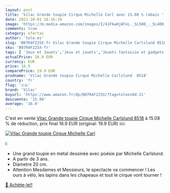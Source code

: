 ```yaml
---
layout: post
title: 'Vilac Grande toupie Cirque Michelle Carl avec 15.08 % rabais '
date: 2021-10-01 16:16:24
image: 'https://m.media-amazon.com/images/I/41FkwHjW7xL._SL500_._SL400_.jpg'
comments: true
category: ofertas
author: 'tole.es'
slug: 'B07R4F225X-fr Vilac Grande toupie Cirque Michelle Carlslund 8518'
sku: 'B07R4F225X-fr'
tags: [ 'Jeux et Jouets','Jeux et jouets','Jouets fantaisie et gadgets','Toupies fantaisies','vilac', ]
actualPrice: 16.9 EUR
currency: EUR
price: 16.9
comparePrice: 19.9 EUR
prodname: 'Vilac Grande toupie Cirque Michelle Carlslund  8518'
country: 'fr'
flag: '🇫🇷'
brand: 'Vilac'
buyurl: 'https://www.amazon.fr/dp/B07R4F225X/?tag=tolees0d-21'
descuento: '15.08'
average: '16.9'
---
```


C'est en vente [Vilac Grande toupie Cirque Michelle Carlslund  8518](https://www.amazon.fr/dp/B07R4F225X/?tag=tolees0d-21)  à  15.08 % de réduction, prix final  16.9 EUR (original: 19.9 EUR) ici:

[![Vilac Grande toupie Cirque Michelle Carl](https://m.media-amazon.com/images/I/41FkwHjW7xL._SL500_._SL400_.jpg)](https://www.amazon.fr/dp/B07R4F225X/?tag=tolees0d-21)

ℹ️:

- Une grand toupie en métal dessinée avec poésie par Michelle Carlslund.
- A partir de 3 ans.
- Diametre 20 cm.
- Attention Mesdames et Messieurs, le spectacle va commencer ! Les ours à vélo, les lapins dans les chapeaux et tout le cirque vont tourner !

[🛒 Achète-le!!](https://www.amazon.fr/dp/B07R4F225X/?tag=tolees0d-21)
